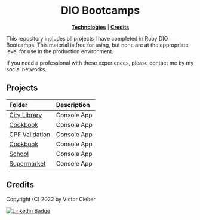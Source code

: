 <h1 align="center">
DIO Bootcamps
<br>
</h1>

<p align="center">
<b><a href="#technologies">Technologies</a></b>
|
<b><a href="#credits">Credits</a></b>
</p>

<p>This repository includes all projects I have completed in Ruby DIO Bootcamps.
This material is free for using, but none are at the appropriate level for use in the production environment.</p><p>
 If you need a professional with these experiences, please contact me by my social networks.
</p>

## Projects
| Folder                         | Description                                              |
| :----------------------------- | :------------------------------------------------------- |
| [City Library](https://github.com/victor-cleber/ruby_bootcamps/tree/main/dio/ruby_developer/challenges/city_library)     | Console App   |
| [Cookbook](https://github.com/victor-cleber/ruby_bootcamps/tree/main/dio/ruby_developer/challenges/cookbook)            | Console App |
| [CPF Validation](https://github.com/victor-cleber/ruby_bootcamps/tree/main/dio/ruby_developer/challenges/cpf_validation)            |Console App        |
| [Cookbook](https://github.com/victor-cleber/ruby_bootcamps/tree/main/dio/ruby_developer/challenges/cookbook)            | Console App |
| [School](https://github.com/victor-cleber/ruby_bootcamps/tree/main/dio/ruby_developer/challenges/scholl)            | Console App |
| [Supermarket](https://github.com/victor-cleber/ruby_bootcamps/tree/main/dio/ruby_developer/challenges/supermarket)            | Console App |




## Credits

Copyright (C) 2022 by Victor Cleber

[![Linkedin Badge](https://img.shields.io/badge/-LinkedIn-blue?style=for-the-badge&logo=Linkedin&logoColor=white&link=https://www.linkedin.com/in/victor-cleber/?locale=en_US)](https://www.linkedin.com/in/victor-cleber/?locale=en_US)
